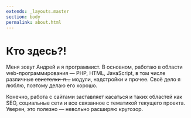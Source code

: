 ```yaml
---
extends: _layouts.master
section: body
permalink: about.html
---
```


# Кто здесь?!

Меня зовут Андрей и я программист. В основном, работаю в области web-программирования &mdash; PHP, HTML, JavaScript, в том
числе различные <del>свистелки-п...</del> модули, надстройки и прочее. Своё дело я люблю, поэтому делаю его хорошо.

Конечно, работа с сайтами заставляет касаться и таких областей как SEO, социальные сети и все связанное с тематикой
текущего проекта. Уверен, это полезно &mdash; невольно расширяю кругозор.

